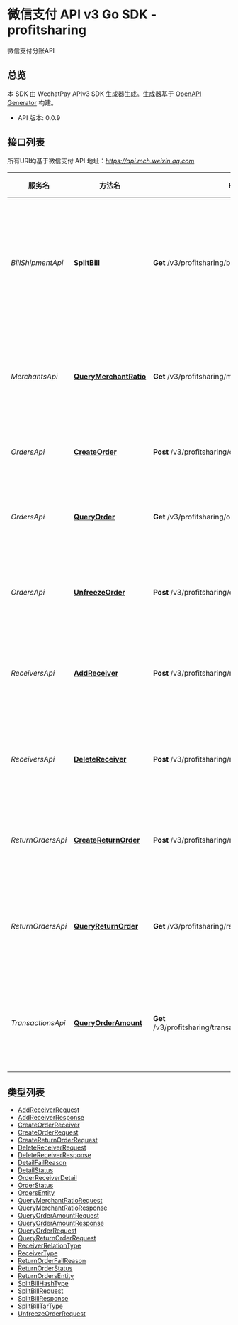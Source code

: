 # 微信支付 API v3 Go SDK - profitsharing

微信支付分账API

## 总览
本 SDK 由 WechatPay APIv3 SDK 生成器生成。生成器基于 [OpenAPI Generator](https://openapi-generator.tech) 构建。

- API 版本: 0.0.9

## 接口列表

所有URI均基于微信支付 API 地址：*https://api.mch.weixin.qq.com*

服务名 | 方法名 | HTTP 请求 | 描述
------------ | ------------- | ------------- | -------------
*BillShipmentApi* | [**SplitBill**](BillShipmentApi.md#splitbill) | **Get** /v3/profitsharing/bills | 获取分账账单文件下载地址
*MerchantsApi* | [**QueryMerchantRatio**](MerchantsApi.md#querymerchantratio) | **Get** /v3/profitsharing/merchant-configs/{sub_mchid} | 查询最大分账比例API
*OrdersApi* | [**CreateOrder**](OrdersApi.md#createorder) | **Post** /v3/profitsharing/orders | 请求分账API
*OrdersApi* | [**QueryOrder**](OrdersApi.md#queryorder) | **Get** /v3/profitsharing/orders/{out_order_no} | 查询分账结果API
*OrdersApi* | [**UnfreezeOrder**](OrdersApi.md#unfreezeorder) | **Post** /v3/profitsharing/orders/unfreeze | 解冻剩余资金API
*ReceiversApi* | [**AddReceiver**](ReceiversApi.md#addreceiver) | **Post** /v3/profitsharing/receivers/add | 添加分账接收方API
*ReceiversApi* | [**DeleteReceiver**](ReceiversApi.md#deletereceiver) | **Post** /v3/profitsharing/receivers/delete | 删除分账接收方API
*ReturnOrdersApi* | [**CreateReturnOrder**](ReturnOrdersApi.md#createreturnorder) | **Post** /v3/profitsharing/return-orders | 请求分账回退API
*ReturnOrdersApi* | [**QueryReturnOrder**](ReturnOrdersApi.md#queryreturnorder) | **Get** /v3/profitsharing/return-orders/{out_return_no} | 查询分账回退结果API
*TransactionsApi* | [**QueryOrderAmount**](TransactionsApi.md#queryorderamount) | **Get** /v3/profitsharing/transactions/{transaction_id}/amounts | 查询剩余待分金额API


## 类型列表

 - [AddReceiverRequest](AddReceiverRequest.md)
 - [AddReceiverResponse](AddReceiverResponse.md)
 - [CreateOrderReceiver](CreateOrderReceiver.md)
 - [CreateOrderRequest](CreateOrderRequest.md)
 - [CreateReturnOrderRequest](CreateReturnOrderRequest.md)
 - [DeleteReceiverRequest](DeleteReceiverRequest.md)
 - [DeleteReceiverResponse](DeleteReceiverResponse.md)
 - [DetailFailReason](DetailFailReason.md)
 - [DetailStatus](DetailStatus.md)
 - [OrderReceiverDetail](OrderReceiverDetail.md)
 - [OrderStatus](OrderStatus.md)
 - [OrdersEntity](OrdersEntity.md)
 - [QueryMerchantRatioRequest](QueryMerchantRatioRequest.md)
 - [QueryMerchantRatioResponse](QueryMerchantRatioResponse.md)
 - [QueryOrderAmountRequest](QueryOrderAmountRequest.md)
 - [QueryOrderAmountResponse](QueryOrderAmountResponse.md)
 - [QueryOrderRequest](QueryOrderRequest.md)
 - [QueryReturnOrderRequest](QueryReturnOrderRequest.md)
 - [ReceiverRelationType](ReceiverRelationType.md)
 - [ReceiverType](ReceiverType.md)
 - [ReturnOrderFailReason](ReturnOrderFailReason.md)
 - [ReturnOrderStatus](ReturnOrderStatus.md)
 - [ReturnOrdersEntity](ReturnOrdersEntity.md)
 - [SplitBillHashType](SplitBillHashType.md)
 - [SplitBillRequest](SplitBillRequest.md)
 - [SplitBillResponse](SplitBillResponse.md)
 - [SplitBillTarType](SplitBillTarType.md)
 - [UnfreezeOrderRequest](UnfreezeOrderRequest.md)


